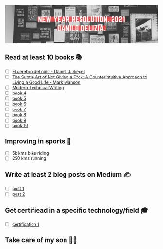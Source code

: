 <div align="center">
  <img src="https://github.com/ddelizia/new-year-resolution/raw/main/images/NewYearResolution2021.png">
</div>

## Read at least 10 books 📚

 - [ ] [El cerebro del niño - Daniel J. Siegel](https://amzn.to/37T2Cdm)
 - [ ] [The Subtle Art of Not Giving a F*ck: A Counterintuitive Approach to Living a Good Life - Mark Manson](https://amzn.to/3nP0NUd)
 - [ ] [Modern Technical Writing](#)
 - [ ] [book 4](#)
 - [ ] [book 5](#)
 - [ ] [book 6](#)
 - [ ] [book 7](#)
 - [ ] [book 8](#)
 - [ ] [book 9](#)
 - [ ] [book 10](#)
 
## Improving in sports 🏅

 - [ ] 5k kms bike riding
 - [ ] 250 kms running
 
## Write at least 2 blog posts on Medium ✍️

 - [ ] [post 1](#)
 - [ ] [post 2](#)

## Get certifiead in a specific technology/field 🎓

 - [ ] [certification 1](#)

## Take care of my son 👨‍👦
